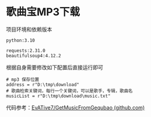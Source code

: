 # 歌曲宝MP3下载

项目环境和依赖版本

```
python:3.10

requests:2.31.0
beautifulsoup4:4.12.2
```



根据自身需要修改如下配置后直接运行即可

```
# mp3 保存位置
address = r"D:\tmp\download"
# 歌曲检索关键词，每行一个关键词，可以是歌手，专辑，歌曲名
musicList = r"D:\tmp\download\music.txt"
```

代码参考：[EvATive7/GetMusicFromGequbao (github.com)](https://github.com/EvATive7/GetMusicFromGequbao)


